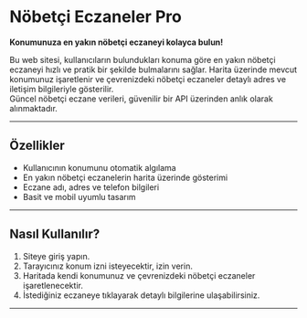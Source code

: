 # Nöbetçi Eczaneler Pro

**Konumunuza en yakın nöbetçi eczaneyi kolayca bulun!**

Bu web sitesi, kullanıcıların bulundukları konuma göre en yakın nöbetçi eczaneyi hızlı ve pratik bir şekilde bulmalarını sağlar. Harita üzerinde mevcut konumunuz işaretlenir ve çevrenizdeki nöbetçi eczaneler detaylı adres ve iletişim bilgileriyle gösterilir.  
Güncel nöbetçi eczane verileri, güvenilir bir API üzerinden anlık olarak alınmaktadır.

---

## Özellikler
- Kullanıcının konumunu otomatik algılama  
- En yakın nöbetçi eczanelerin harita üzerinde gösterimi  
- Eczane adı, adres ve telefon bilgileri  
- Basit ve mobil uyumlu tasarım  

---

## Nasıl Kullanılır?
1. Siteye giriş yapın.  
2. Tarayıcınız konum izni isteyecektir, izin verin.  
3. Haritada kendi konumunuz ve çevrenizdeki nöbetçi eczaneler işaretlenecektir.  
4. İstediğiniz eczaneye tıklayarak detaylı bilgilerine ulaşabilirsiniz.

---
